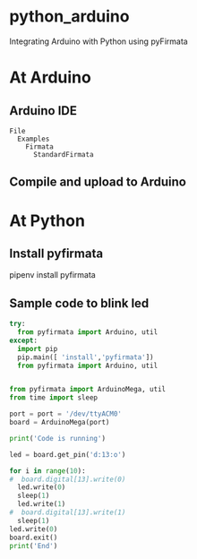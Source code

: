 # python_arduino
Integrating Arduino with Python using pyFirmata

# At Arduino

## Arduino IDE
```
File
  Examples
    Firmata
      StandardFirmata
```
## Compile and upload to Arduino      

# At Python

## Install pyfirmata
pipenv install pyfirmata

## Sample code to blink led

```python
try:
  from pyfirmata import Arduino, util
except:
  import pip
  pip.main([ 'install','pyfirmata'])
  from pyfirmata import Arduino, util


from pyfirmata import ArduinoMega, util
from time import sleep

port = port = '/dev/ttyACM0'
board = ArduinoMega(port)

print('Code is running')

led = board.get_pin('d:13:o')

for i in range(10):
#  board.digital[13].write(0)
  led.write(0)
  sleep(1)
  led.write(1)
#  board.digital[13].write(1)
  sleep(1)
led.write(0)
board.exit()
print('End')
```

